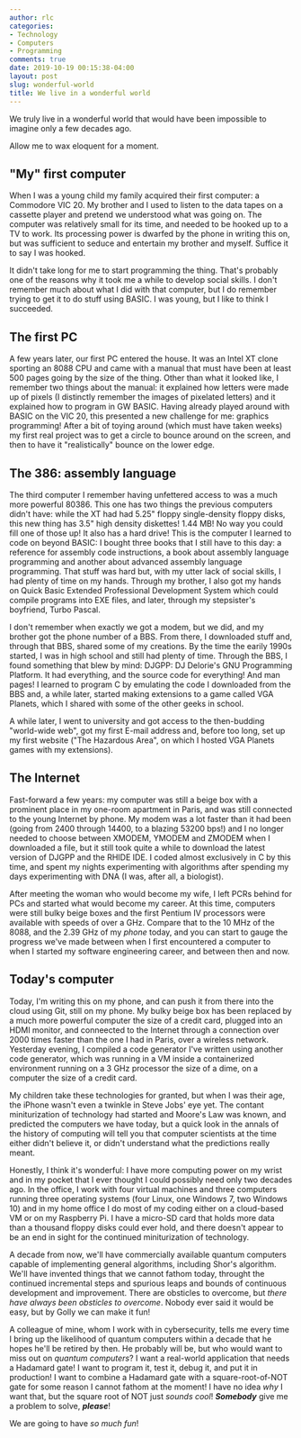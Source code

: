 ```yaml
---
author: rlc
categories:
- Technology
- Computers
- Programming
comments: true
date: 2019-10-19 00:15:38-04:00
layout: post
slug: wonderful-world
title: We live in a wonderful world
---
```


We truly live in a wonderful world that would have been impossible to imagine only a few decades ago.

Allow me to wax eloquent for a moment.
<!--more-->
## "My" first computer
When I was a young child my family acquired their first computer: a Commodore VIC 20. My brother and I used to listen to the data tapes on a cassette player and pretend we understood what was going on. The computer was relatively small for its time, and needed to be hooked up to a TV to work. Its processing power is dwarfed by the phone in writing this on, but was sufficient to seduce and entertain my brother and myself. Suffice it to say I was hooked.

It didn't take long for me to start programming the thing. That's probably one of the reasons why it took me a while to develop social skills. I don't remember much about what I did with that computer, but I do remember trying to get it to do stuff using BASIC. I was young, but I like to think I succeeded.

## The first PC
A few years later, our first PC entered the house. It was an Intel XT clone sporting an 8088 CPU and came with a manual that must have been at least 500 pages going by the size of the thing. Other than what it looked like, I remember two things about the manual: it explained how letters were made up of pixels (I distinctly remember the images of pixelated letters) and it explained how to program in GW BASIC. Having already played around with BASIC on the VIC 20, this presented a new challenge for me: graphics programming! After a bit of toying around (which must have taken weeks) my first real project was to get a circle to bounce around on the screen, and then to have it "realistically" bounce on the lower edge.

## The 386: assembly language
The third computer I remember having unfettered access to was a much more powerful 80386. This one has two things the previous computers didn't have: while the XT had had 5.25" floppy single-density floppy disks, this new thing has 3.5" high density diskettes! 1.44 MB! No way you could fill one of those up! It also has a hard drive! This is the computer I learned to code on beyond BASIC: I bought three books that I still have to this day: a reference for assembly code instructions, a book about assembly language programming and another about advanced assembly language programming. That stuff was hard but, with my utter lack of social skills, I had plenty of time on my hands. Through my brother, I also got my hands on Quick Basic Extended Professional Development System which could compile programs into EXE files, and later, through my stepsister's boyfriend, Turbo Pascal.

I don't remember when exactly we got a modem, but we did, and my brother got the phone number of a BBS. From there, I downloaded stuff and, through that BBS, shared some of my creations. By the time the earily 1990s started, I was in high school and still had plenty of time. Through the BBS, I found something that blew by mind: DJGPP: DJ Delorie's GNU Programming Platform. It had everything, and the source code for everything! And man pages! I learned to program C by emulating the code I downloaded from the BBS and, a while later, started making extensions to a game called VGA Planets, which I shared with some of the other geeks in school.

A while later, I went to university and got access to the then-budding "world-wide web", got my first E-mail address and, before too long, set up my first website ("The Hazardous Area", on which I hosted VGA Planets games with my extensions).

## The Internet
Fast-forward a few years: my computer was still a beige box with a prominent place in my one-room apartment in Paris, and was still connected to the young Internet by phone. My modem was a lot faster than it had been (going from 2400 through 14400, to a blazing 53200 bps!) and I no longer needed to choose between XMODEM, YMODEM and ZMODEM when I downloaded a file, but it still took quite a while to download the latest version of DJGPP and the RHIDE IDE. I coded almost exclusively in C by this time, and spent my nights experimenting with algorithms after spending my days experimenting with DNA (I was, after all, a biologist).

After meeting the woman who would become my wife, I left PCRs behind for PCs and started what would become my career. At this time, computers were still bulky beige boxes and the first Pentium IV processors were available with speeds of over a GHz. Compare that to the 10 MHz of the 8088, and the 2.39 GHz of my *phone* today, and you can start to gauge the progress we've made between when I first encountered a computer to when I started my software engineering career, and between then and now.

## Today's computer
Today, I'm writing this on my phone, and can push it from there into the cloud using Git, still on my phone. My bulky beige box has been replaced by a much more powerful computer the size of a credit card, plugged into an HDMI monitor, and conneected to the Internet through a connection over 2000 times faster than the one I had in Paris, over a wireless network. Yesterday evening, I compiled a code generator I've written using another code generator, which was running in a VM inside a containerized environment running on a 3 GHz processor the size of a dime, on a computer the size of a credit card.

My children take these technologies for granted, but when I was their age, the iPhone wasn't even a twinkle in Steve Jobs' eye yet. The contant miniturization of technology had started and Moore's Law was known, and predicted the computers we have today, but a quick look in the annals of the history of computing will tell you that computer scientists at the time either didn't believe it, or didn't understand what the predictions really meant.

Honestly, I think it's wonderful: I have more computing power on my wrist and in my pocket that I ever thought I could possibly need only two decades ago. In the office, I work with four virtual machines and three computers running three operating systems (four Linux, one Windows 7, two Windows 10) and in my home office I do most of my coding either on a cloud-based VM or on my Raspberry Pi. I have a micro-SD card that holds more data than a thousand floppy disks could ever hold, and there doesn't appear to be an end in sight for the continued miniturization of technology.

A decade from now, we'll have commercially available quantum computers capable of implementing general algorithms, including Shor's algorithm. We'll have invented things that we cannot fathom today, throught the continued incremental steps and spurious leaps and bounds of continuous development and improvement. There are obsticles to overcome, but *there have always been obsticles to overcome*. Nobody ever said it would be easy, but by Golly we can make it fun!

A colleague of mine, whom I work with in cybersecurity, tells me every time I bring up the likelihood of quantum computers within a decade that he hopes he'll be retired by then. He probably will be, but who would want to miss out on *quantum computers*? I want a real-world application that needs a Hadamard gate! I want to program it, test it, debug it, and put it in production! I want to combine a Hadamard gate with a square-root-of-NOT gate for some reason I cannot fathom at the moment! I have no idea *why* I want that, but the square root of NOT just *sounds cool*! ***Somebody*** give me a problem to solve, ***please***!

We are going to have *so much fun*!